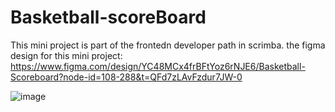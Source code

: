 # Basketball-scoreBoard
This mini project is part of the frontedn developer path in scrimba.
the figma design for this mini project: https://www.figma.com/design/YC48MCx4frBFtYoz6rNJE6/Basketball-Scoreboard?node-id=108-288&t=QFd7zLAvFzdur7JW-0


![image](https://github.com/user-attachments/assets/4d5e6921-8f55-4e33-b967-2ded3354710c)
